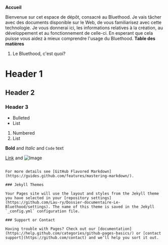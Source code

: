 **Accueil**

Bienvenue sur cet espace de dépôt, consacré au Bluethood. Je vais tâcher avec des documents disponible sur le Web, de vous familiarisez avec cette technologie.
Je vous donnerai ici, les informations relatives à  la création, au développement et au fonctionnement de celle-ci.
En esperant que cela puisse vous aidez à mieux comprendre l'usage du Bluethood.
**Table des matières**

1. Le Bluethood, c'est quoi?


# Header 1
## Header 2
### Header 3

- Bulleted
- List

1. Numbered
2. List

**Bold** and _Italic_ and `Code` text

[Link](url) and ![Image](src)
```

For more details see [GitHub Flavored Markdown](https://guides.github.com/features/mastering-markdown/).

### Jekyll Themes

Your Pages site will use the layout and styles from the Jekyll theme you have selected in your [repository settings](https://github.com/Lau-ry/Dossier-documentaire-Le-Bluethood/settings). The name of this theme is saved in the Jekyll `_config.yml` configuration file.

### Support or Contact

Having trouble with Pages? Check out our [documentation](https://help.github.com/categories/github-pages-basics/) or [contact support](https://github.com/contact) and we’ll help you sort it out.

